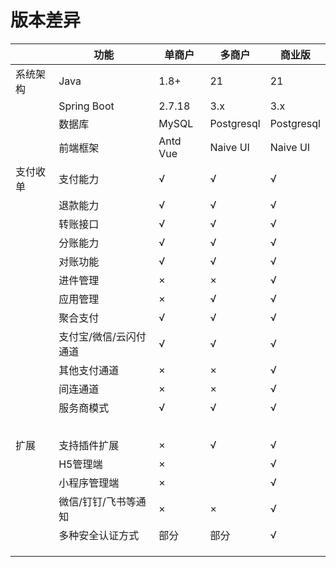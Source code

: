 # 版本差异

|      | 功能           | 单商户      | 多商户        | 商业版        |
|------|--------------|----------|------------|------------|
| 系统架构 | Java         | 1.8+     | 21         | 21         |
|      | Spring Boot  | 2.7.18   | 3.x        | 3.x        |
|      | 数据库          | MySQL    | Postgresql | Postgresql |
|      | 前端框架         | Antd Vue | Naive UI   | Naive UI   |
| 支付收单 | 支付能力         | √        | √          | √          |
|      | 退款能力         | √        | √          | √          |
|      | 转账接口         | √        | √          | √          |
|      | 分账能力         | √        | √          | √          |
|      | 对账功能         | √        | √          | √          |
|      | 进件管理         | ×        | ×          | √          |
|      | 应用管理         | ×        | √          | √          |
|      | 聚合支付         | √        | √          | √          |
|      | 支付宝/微信/云闪付通道 | √        | √          | √          |
|      | 其他支付通道       | ×        | ×          | √          |
|      | 间连通道         | ×        | ×          | √          |
|      | 服务商模式        | √        | √          | √          |
|      |              |          |            |            |
|      |              |          |            |            |
|      |              |          |            |            |
|      |              |          |            |            |
|      |              |          |            |            |
| 扩展   | 支持插件扩展       | ×        | √          | √          |
|      | H5管理端        | ×        |            | √          |
|      | 小程序管理端       | ×        |            | √          |
|      | 微信/钉钉/飞书等通知  | ×        | ×          | √          |
|      | 多种安全认证方式     | 部分       | 部分         | √          |
|      |              |          |            |            |
|      |              |          |            |            |
|      |              |          |            |            |
